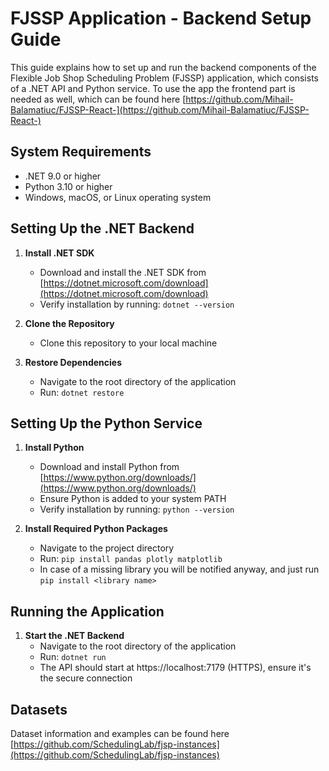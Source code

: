 # FJSSP Application - Backend Setup Guide

This guide explains how to set up and run the backend components of the Flexible Job Shop Scheduling Problem (FJSSP) application, which consists of a .NET API and Python service. To use the app the frontend part is needed as well, which can be found here [https://github.com/Mihail-Balamatiuc/FJSSP-React-](https://github.com/Mihail-Balamatiuc/FJSSP-React-)

## System Requirements

- .NET 9.0 or higher
- Python 3.10 or higher
- Windows, macOS, or Linux operating system

## Setting Up the .NET Backend

1. **Install .NET SDK**
   - Download and install the .NET SDK from [https://dotnet.microsoft.com/download](https://dotnet.microsoft.com/download)
   - Verify installation by running: `dotnet --version`

2. **Clone the Repository**
   - Clone this repository to your local machine

3. **Restore Dependencies**
   - Navigate to the root directory of the application
   - Run: `dotnet restore`

## Setting Up the Python Service

1. **Install Python**
   - Download and install Python from [https://www.python.org/downloads/](https://www.python.org/downloads/)
   - Ensure Python is added to your system PATH
   - Verify installation by running: `python --version`

2. **Install Required Python Packages**
   - Navigate to the project directory
   - Run: `pip install pandas plotly matplotlib`
   - In case of a missing library you will be notified anyway, and just run `pip install <library name>`

## Running the Application

1. **Start the .NET Backend**
   - Navigate to the root directory of the application
   - Run: `dotnet run`
   - The API should start at https://localhost:7179 (HTTPS), ensure it's the secure connection

## Datasets

Dataset information and examples can be found here [https://github.com/SchedulingLab/fjsp-instances](https://github.com/SchedulingLab/fjsp-instances)
